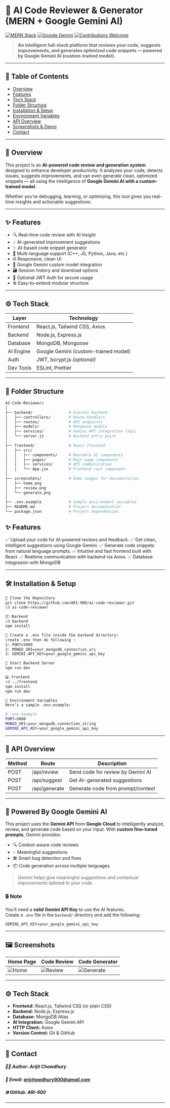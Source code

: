 # 🚀 AI Code Reviewer & Generator (MERN + Google Gemini AI)

[![MERN Stack](https://img.shields.io/badge/MERN-Stack-blue?style=for-the-badge&logo=react)]()
[![Google Gemini](https://img.shields.io/badge/AI-Gemini_Custom_Model-green?style=for-the-badge)]()
[![Contributions Welcome](https://img.shields.io/badge/Contributions-Welcome-orange?style=for-the-badge)]()

> **An intelligent full-stack platform that reviews your code, suggests improvements, and generates optimized code snippets — powered by Google Gemini AI (custom-trained model).**

---

## 📌 Table of Contents

- [Overview](#overview)
- [Features](#features)
- [Tech Stack](#tech-stack)
- [Folder Structure](#folder-structure)
- [Installation & Setup](#installation--setup)
- [Environment Variables](#environment-variables)
- [API Overview ](#api-overview-optional)
- [Screenshots & Demo](#screenshots--demo)
- [Contact](#contact)

---

## 🧠 Overview

This project is an **AI-powered code review and generation system** designed to enhance developer productivity. It analyzes your code, detects issues, suggests improvements, and can even generate clean, optimized snippets — all using the intelligence of **Google Gemini AI with a custom-trained model**.

Whether you're debugging, learning, or optimizing, this tool gives you real-time insights and actionable suggestions.

---

## ✨ Features

- 🔍 Real-time code review with AI insight
- 💡 AI-generated improvement suggestions
- ✨ AI-based code snippet generator
- 📜 Multi-language support (C++, JS, Python, Java, etc.)
- 🌐 Responsive, clean UI
- 🧠 Google Gemini custom model integration
- 🗃️ Session history and download options
- 🔐 Optional JWT Auth for secure usage
- ⚙️ Easy-to-extend modular structure

---

## ⚙️ Tech Stack

| Layer      | Technology                             |
|------------|-----------------------------------------|
| Frontend   | React.js, Tailwind CSS, Axios           |
| Backend    | Node.js, Express.js                     |
| Database   | MongoDB, Mongoose                       |
| AI Engine  | Google Gemini (custom-trained model)    |
| Auth       | JWT, bcrypt.js *(optional)*             |
| Dev Tools  | ESLint, Prettier                        |

---

## 📁 Folder Structure
```bash
AI-Code-Reviewer/
│
├── backend/                # Express backend
│   ├── controllers/        # Route handlers
│   ├── routes/             # API endpoints
│   ├── models/             # Mongoose models
│   ├── services/           # Gemini API integration logic
│   └── server.js           # Backend entry point
│
├── frontend/               # React frontend
│   ├── src/
│   │   ├── components/     # Reusable UI components
│   │   ├── pages/          # Main page components
│   │   ├── services/       # API communication
│   │   └── App.jsx         # Frontend root component
│
├── screenshots/            # Demo images for documentation
│   ├── home.png
│   ├── review.png
│   └── generate.png
│
├── .env.example            # Sample environment variables
├── README.md               # Project documentation
└── package.json            # Project dependencies
```
## ✨ Features
✅ Upload your code for AI-powered reviews and feedback.
✅ Get clean, intelligent suggestions using Google Gemini.
✅ Generate code snippets from natural language prompts.
✅ Intuitive and fast frontend built with React.
✅ Realtime communication with backend via Axios.
✅  Database integrasion with MongoDB

---

## 🛠️ Installation & Setup
```bash
🔗 Clone the Repository
git clone https://github.com/ARI-900/ai-code-reviewer.git
cd ai-code-reviewer
```

```bash
📦 Backend 
cd backend
npm install
```

```bash
🧪 Create a .env file inside the backend directory:
create .env then do following :
1: PORT=5000
2: MONGO_URI=your_mongodb_connection_uri
3: GEMINI_API_KEY=your_google_gemini_api_key
```

```bash
🚀 Start Backend Server
npm run dev
```

```bash
💻 Frontend 
cd ../frontend
npm install
npm run dev
```

```bash
🔐 Environment Variables
Here’s a sample .env.example:

# .env.example
PORT=5000
MONGO_URI=your_mongodb_connection_string
GEMINI_API_KEY=your_google_gemini_api_key
```

---

## 📡 API Overview

| Method | Route           | Description                     |
|--------|------------------|---------------------------------|
| POST   | /api/review     | Send code for review by Gemini AI |
| POST   | /api/suggest    | Get AI-generated suggestions     |
| POST   | /api/generate   | Generate code from prompt/context |
 ---

## 🧠 Powered By Google Gemini AI

This project uses the **Gemini API** from **Google Cloud** to intelligently analyze, review, and generate code based on your input. With **custom fine-tuned prompts**, Gemini provides:

- 🔍 Context-aware code reviews
- 💡 Meaningful suggestions
- 🛠️ Smart bug detection and fixes
- 📦 Code generation across multiple languages

> Gemini helps give meaningful suggestions and contextual improvements tailored to your code.

### 🔒 Note

You’ll need a **valid Gemini API Key** to use the AI features.  
Create a `.env` file in the `backend/` directory and add the following:

```env
GEMINI_API_KEY=your_google_gemini_api_key
```

---

## 🖼️ Screenshots

| Home Page | Code Review | Code Generator |
|-----------|--------------|----------------|
| ![Home](./screenshots/home.png) | ![Review](./screenshots/review.png) | ![Generate](./screenshots/generate.png) |


---
## ⚙️ Tech Stack

- **Frontend:** React.js, Tailwind CSS (or plain CSS)  
- **Backend:** Node.js, Express.js  
- **Database:** MongoDB Atlas  
- **AI Integration:** Google Gemini API  
- **HTTP Client:** Axios  
- **Version Control:** Git & GitHub  

---

## 💬 **Contact**
##### 🧑‍💻 Author: Arijit Chowdhury
##### 📧 Email: [arichowdhury900@gmail.com](mailto:arichowdhury900@gmail.com)
##### 🌐 GitHub: ARI-900

---
